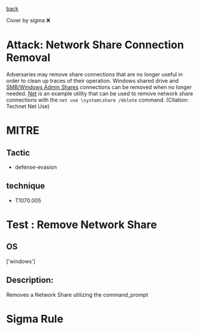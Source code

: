 [back](../index.md)

Cover by sigma :x: 

# Attack: Network Share Connection Removal

 Adversaries may remove share connections that are no longer useful in order to clean up traces of their operation. Windows shared drive and [SMB/Windows Admin Shares](https://attack.mitre.org/techniques/T1021/002) connections can be removed when no longer needed. [Net](https://attack.mitre.org/software/S0039) is an example utility that can be used to remove network share connections with the <code>net use \\system\share /delete</code> command. (Citation: Technet Net Use)

# MITRE
## Tactic
  - defense-evasion

## technique
  - T1070.005

# Test : Remove Network Share

## OS

 ['windows']

## Description:

 Removes a Network Share utilizing the command_prompt


# Sigma Rule
